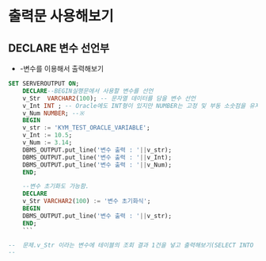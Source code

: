 # 출력문 사용해보기

## DECLARE 변수 선언부

- -변수를 이용해서 출력해보기


```sql
SET SERVEROUTPUT ON; 
	DECLARE--BEGIN실행문에서 사용할 변수를 선언
	v_Str  VARCHAR2(100); -- 문자열 데이터를 담을 변수 선언
	v_Int INT ; -- Oracle에도 INT형이 있지만 NUMBER는 고정 및 부동 소숫점을 유지하기 때문에 NUMBER를 많이 사용함.
	v_Num NUMBER; --※
	BEGIN
	v_str := 'KYM_TEST_ORACLE_VARIABLE';
	v_Int := 10.5;
	v_Num := 3.14;
	DBMS_OUTPUT.put_line('변수 출력 : '||v_str);
	DBMS_OUTPUT.put_line('변수 출력 : '||v_Int);
	DBMS_OUTPUT.put_line('변수 출력 : '||v_Num);
	END;

	--변수 초기화도 가능함.
	DECLARE
	v_Str VARCHAR2(100) := '변수 초기화식';
	BEGIN
	DBMS_OUTPUT.put_line('변수 출력 : '||v_str);
	END;
	```

--  문제.v_Str 이라는 변수에 테이블의 조회 결과 1건을 넣고 출력해보기(SELECT INTO 구문을 활용하면 풀수있음)
--  